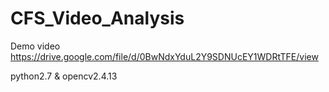 # CFS_Video_Analysis
Demo video  https://drive.google.com/file/d/0BwNdxYduL2Y9SDNUcEY1WDRtTFE/view   

python2.7 & opencv2.4.13
